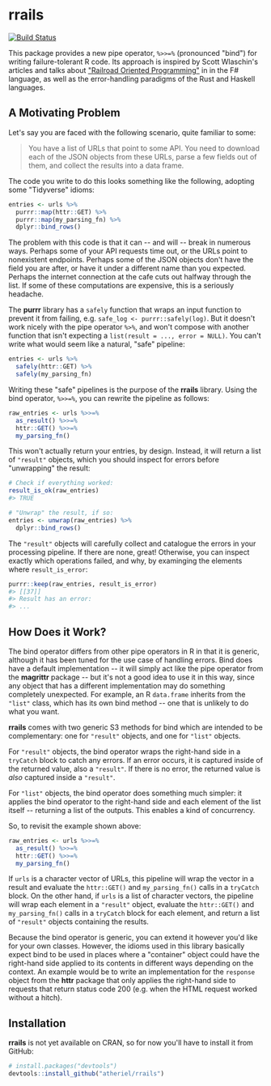 
<!-- README.md is generated from README.Rmd. Please edit that file. -->
rrails
======

[![Build Status](https://travis-ci.org/atheriel/rrails.svg?branch=master)](https://travis-ci.org/atheriel/rrails)

This package provides a new pipe operator, `%>>=%` (pronounced "bind") for writing failure-tolerant R code. Its approach is inspired by Scott Wlaschin's articles and talks about ["Railroad Oriented Programming"](https://fsharpforfunandprofit.com/rop/) in in the F\# language, as well as the error-handling paradigms of the Rust and Haskell languages.

A Motivating Problem
--------------------

Let's say you are faced with the following scenario, quite familiar to some:

> You have a list of URLs that point to some API. You need to download each of the JSON objects from these URLs, parse a few fields out of them, and collect the results into a data frame.

The code you write to do this looks something like the following, adopting some "Tidyverse" idioms:

``` r
entries <- urls %>%
  purrr::map(httr::GET) %>%
  purrr::map(my_parsing_fn) %>%
  dplyr::bind_rows()
```

The problem with this code is that it can -- and will -- break in numerous ways. Perhaps some of your API requests time out, or the URLs point to nonexistent endpoints. Perhaps some of the JSON objects don't have the field you are after, or have it under a different name than you expected. Perhaps the internet connection at the cafe cuts out halfway through the list. If some of these computations are expensive, this is a seriously headache.

The **purrr** library has a `safely` function that wraps an input function to prevent it from failing, e.g. `safe_log <- purrr::safely(log)`. But it doesn't work nicely with the pipe operator `%>%`, and won't compose with another function that isn't expecting a `list(result = ..., error = NULL)`. You can't write what would seem like a natural, "safe" pipeline:

``` r
entries <- urls %>%
  safely(httr::GET) %>%
  safely(my_parsing_fn)
```

Writing these "safe" pipelines is the purpose of the **rrails** library. Using the bind operator, `%>>=%`, you can rewrite the pipeline as follows:

``` r
raw_entries <- urls %>>=%
  as_result() %>>=%
  httr::GET() %>>=%
  my_parsing_fn()
```

This won't actually return your entries, by design. Instead, it will return a list of `"result"` objects, which you should inspect for errors before "unwrapping" the result:

``` r
# Check if everything worked:
result_is_ok(raw_entries)
#> TRUE

# "Unwrap" the result, if so:
entries <- unwrap(raw_entries) %>%
  dplyr::bind_rows()
```

The `"result"` objects will carefully collect and catalogue the errors in your processing pipeline. If there are none, great! Otherwise, you can inspect exactly which operations failed, and why, by examinging the elements where `result_is_error`:

``` r
purrr::keep(raw_entries, result_is_error)
#> [[37]]
#> Result has an error:
#> ...
```

How Does it Work?
-----------------

The bind operator differs from other pipe operators in R in that it is generic, although it has been tuned for the use case of handling errors. Bind does have a default implementation -- it will simply act like the pipe operator from the **magrittr** package -- but it's not a good idea to use it in this way, since any object that has a different implementation may do something completely unexpected. For example, an R `data.frame` inherits from the `"list"` class, which has its own bind method -- one that is unlikely to do what you want.

**rrails** comes with two generic S3 methods for bind which are intended to be complementary: one for `"result"` objects, and one for `"list"` objects.

For `"result"` objects, the bind operator wraps the right-hand side in a `tryCatch` block to catch any errors. If an error occurs, it is captured inside of the returned value, also a `"result"`. If there is no error, the returned value is *also* captured inside a `"result"`.

For `"list"` objects, the bind operator does something much simpler: it applies the bind operator to the right-hand side and each element of the list itself -- returning a list of the outputs. This enables a kind of concurrency.

So, to revisit the example shown above:

``` r
raw_entries <- urls %>>=%
  as_result() %>>=%
  httr::GET() %>>=%
  my_parsing_fn()
```

If `urls` is a character vector of URLs, this pipeline will wrap the vector in a result and evaluate the `httr::GET()` and `my_parsing_fn()` calls in a `tryCatch` block. On the other hand, if `urls` is a list of character vectors, the pipeline will wrap each element in a `"result"` object, evaluate the `httr::GET()` and `my_parsing_fn()` calls in a `tryCatch` block for each element, and return a list of `"result"` objects containing the results.

Because the bind operator is generic, you can extend it however you'd like for your own classes. However, the idioms used in this library basically expect bind to be used in places where a "container" object could have the right-hand side applied to its contents in different ways depending on the context. An example would be to write an implementation for the `response` object from the **httr** package that only applies the right-hand side to requests that return status code 200 (e.g. when the HTML request worked without a hitch).

Installation
------------

**rrails** is not yet available on CRAN, so for now you'll have to install it from GitHub:

``` r
# install.packages("devtools")
devtools::install_github("atheriel/rrails")
```
